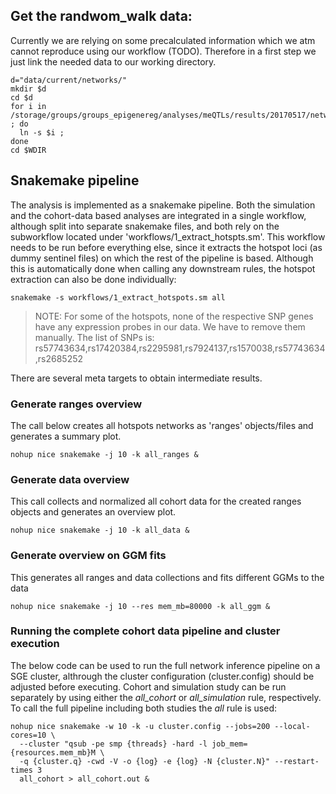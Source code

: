 ## Get the randwom_walk data:
Currently we are relying on some precalculated information which we atm
cannot reproduce using our workflow (TODO). Therefore in a first step
we just link the needed data to our working directory.

```{bash}
d="data/current/networks/"
mkdir $d
cd $d
for i in /storage/groups/groups_epigenereg/analyses/meQTLs/results/20170517/networks/random_walk/rw_string_v9_ld_wb_plots/*.RData ; do 
  ln -s $i ; 
done
cd $WDIR
```

## Snakemake pipeline
The analysis is implemented as a snakemake pipeline.
Both the simulation and the cohort-data based analyses are integrated in a single workflow,
although split into separate snakemake files, and both rely on the subworkflow located under
'workflows/1_extract_hotspts.sm'. This workflow needs to be run before everything else, since
it extracts the hotspot loci (as dummy sentinel files) on which the rest of the pipeline
is based. Although this is automatically done when calling any downstream rules, the hotspot
extraction can also be done individually:

```{bash}
snakemake -s workflows/1_extract_hotspots.sm all
```

> NOTE: For some of the hotspots, none of the respective SNP genes have any expression
> probes in our data. We have to remove them manually. The list of SNPs is:
> rs57743634,rs17420384,rs2295981,rs7924137,rs1570038,rs57743634,rs2685252

There are several meta targets to obtain intermediate results.

### Generate ranges overview
The call below creates all hotspots networks as 'ranges' objects/files and generates
a summary plot.

```{bash}
nohup nice snakemake -j 10 -k all_ranges &
```

### Generate data overview
This call collects and normalized all cohort data for the created ranges objects and
generates an overview plot.

```{bash}
nohup nice snakemake -j 10 -k all_data &
```

### Generate overview on GGM fits
This generates all ranges and data collections and fits different GGMs to the data

```{bash}
nohup nice snakemake -j 10 --res mem_mb=80000 -k all_ggm &
```

### Running the complete cohort data pipeline and cluster execution
The below code can be used to run the full network inference pipeline on a SGE cluster,
althrough the cluster configuration (cluster.config) should be adjusted before 
executing. Cohort and simulation study can be run separately by using either the 
*all_cohort* or *all_simulation* rule, respectively. To call the full pipeline 
including both studies the *all* rule is used:

```{bash}
nohup nice snakemake -w 10 -k -u cluster.config --jobs=200 --local-cores=10 \
  --cluster "qsub -pe smp {threads} -hard -l job_mem={resources.mem_mb}M \
  -q {cluster.q} -cwd -V -o {log} -e {log} -N {cluster.N}" --restart-times 3 
  all_cohort > all_cohort.out &
```

